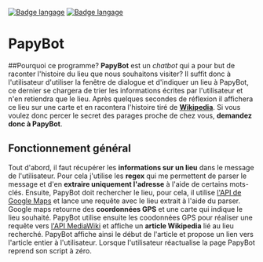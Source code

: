 [![Badge langage](https://img.shields.io/static/v1?label=langage&message=Français&color=blue)](https://github.com/GuillaumeStaub/PapyBot/blob/master/README_fr.md)
[![Badge langage](https://img.shields.io/static/v1?label=langage&message=English&color=blue)](https://github.com/GuillaumeStaub/PapyBot/blob/master/README.md)

# PapyBot

##Pourquoi ce programme?
**PapyBot** est un *chatbot* qui a pour but de raconter l'histoire du lieu que nous souhaitons visiter? 
Il suffit donc à l'utilisateur d'utiliser la fenêtre de dialogue et d'indiquer un lieu à PapyBot, ce dernier se chargera de trier les informations écrites par l'utilisateur et n'en retiendra que le lieu. Après quelques secondes de réflexion il affichera ce lieu sur une carte et en racontera l'histoire tiré de [**Wikipedia**](https://fr.wikipedia.org/wiki/Wikipédia:Accueil_principal).
Si vous voulez donc percer le secret des parages proche de chez vous, **demandez donc à PapyBot**.

## Fonctionnement général
Tout d'abord, il faut récupérer les **informations sur un lieu** dans le message de l'utilisateur. Pour cela j'utilise les **regex** qui me permettent de parser le message et d'en **extraire uniquement l'adresse** à l'aide de certains mots-clés. 
Ensuite, PapyBot doit rechercher le lieu, pour cela, il utilise [l'API de Google Maps](https://developers.google.com/places/web-service/details?hl=Language) et lance une requête avec le lieu extrait à l'aide du parser. Google maps retourne des **coordonnées GPS** et une carte qui indique le lieu souhaité.
PapyBot utilise ensuite les coodonnées GPS pour réaliser une requête vers [l'API MediaWiki](https://www.mediawiki.org/w/api.php) et affiche un **article Wikipedia** lié au lieu recherché. 
PapyBot affiche ainsi le début de l'article et propose un lien vers l'article entier à l'utilisateur. 
Lorsque l'utilisateur réactualise la page PapyBot reprend son script à zéro. 